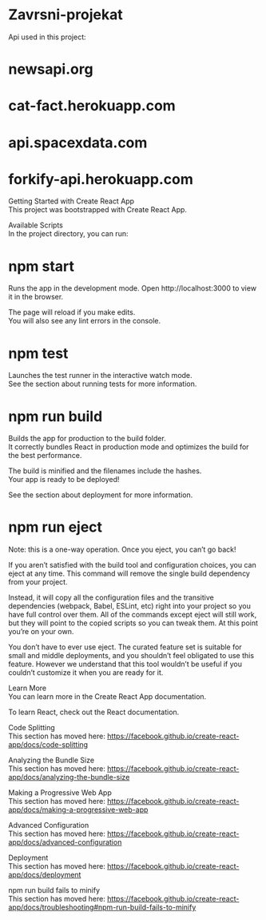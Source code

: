 # Zavrsni-projekat

Api used in this project:
# newsapi.org
# cat-fact.herokuapp.com
# api.spacexdata.com
# forkify-api.herokuapp.com

Getting Started with Create React App\
This project was bootstrapped with Create React App.

Available Scripts\
In the project directory, you can run:

# npm start
Runs the app in the development mode.
Open http://localhost:3000 to view it in the browser.

The page will reload if you make edits.\
You will also see any lint errors in the console.

# npm test
Launches the test runner in the interactive watch mode.\
See the section about running tests for more information.

# npm run build
Builds the app for production to the build folder.\
It correctly bundles React in production mode and optimizes the build for the best performance.

The build is minified and the filenames include the hashes.\
Your app is ready to be deployed!

See the section about deployment for more information.

# npm run eject
Note: this is a one-way operation. Once you eject, you can’t go back!

If you aren’t satisfied with the build tool and configuration choices, you can eject at any time. This command will remove the single build dependency from your project.

Instead, it will copy all the configuration files and the transitive dependencies (webpack, Babel, ESLint, etc) right into your project so you have full control over them. All of the commands except eject will still work, but they will point to the copied scripts so you can tweak them. At this point you’re on your own.

You don’t have to ever use eject. The curated feature set is suitable for small and middle deployments, and you shouldn’t feel obligated to use this feature. However we understand that this tool wouldn’t be useful if you couldn’t customize it when you are ready for it.

Learn More\
You can learn more in the Create React App documentation.

To learn React, check out the React documentation.

Code Splitting\
This section has moved here: https://facebook.github.io/create-react-app/docs/code-splitting

Analyzing the Bundle Size\
This section has moved here: https://facebook.github.io/create-react-app/docs/analyzing-the-bundle-size

Making a Progressive Web App\
This section has moved here: https://facebook.github.io/create-react-app/docs/making-a-progressive-web-app

Advanced Configuration\
This section has moved here: https://facebook.github.io/create-react-app/docs/advanced-configuration

Deployment\
This section has moved here: https://facebook.github.io/create-react-app/docs/deployment

npm run build fails to minify\
This section has moved here: https://facebook.github.io/create-react-app/docs/troubleshooting#npm-run-build-fails-to-minify
